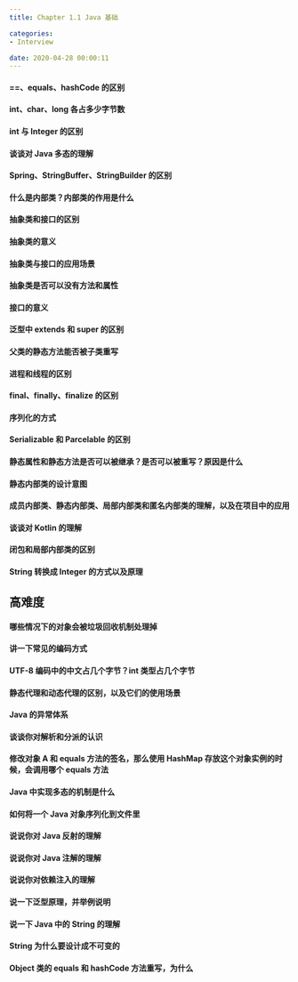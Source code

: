 ```yaml
---
title: Chapter 1.1 Java 基础

categories:
- Interview

date: 2020-04-28 00:00:11
---
```


#### ==、equals、hashCode 的区别

#### int、char、long 各占多少字节数

#### int 与 Integer 的区别

#### 谈谈对 Java 多态的理解

#### Spring、StringBuffer、StringBuilder 的区别

#### 什么是内部类？内部类的作用是什么

#### 抽象类和接口的区别

#### 抽象类的意义

#### 抽象类与接口的应用场景

#### 抽象类是否可以没有方法和属性

#### 接口的意义

#### 泛型中 extends 和 super 的区别

#### 父类的静态方法能否被子类重写

#### 进程和线程的区别

#### final、finally、finalize 的区别

#### 序列化的方式

#### Serializable 和 Parcelable 的区别

#### 静态属性和静态方法是否可以被继承？是否可以被重写？原因是什么

#### 静态内部类的设计意图

#### 成员内部类、静态内部类、局部内部类和匿名内部类的理解，以及在项目中的应用

#### 谈谈对 Kotlin 的理解

#### 闭包和局部内部类的区别

#### String 转换成 Integer 的方式以及原理

## 高难度
#### 哪些情况下的对象会被垃圾回收机制处理掉

#### 讲一下常见的编码方式

#### UTF-8 编码中的中文占几个字节？int 类型占几个字节

#### 静态代理和动态代理的区别，以及它们的使用场景

#### Java 的异常体系

#### 谈谈你对解析和分派的认识

#### 修改对象 A 和 equals 方法的签名，那么使用 HashMap 存放这个对象实例的时候，会调用哪个 equals 方法

#### Java 中实现多态的机制是什么

#### 如何将一个 Java 对象序列化到文件里

#### 说说你对 Java 反射的理解

#### 说说你对 Java 注解的理解

#### 说说你对依赖注入的理解

#### 说一下泛型原理，并举例说明

#### 说一下 Java 中的 String 的理解

#### String 为什么要设计成不可变的

#### Object 类的 equals 和 hashCode 方法重写，为什么